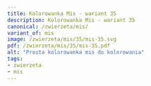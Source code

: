 ```yaml
---
title: Kolorowanka Mis - wariant 35
description: Kolorowanka Mis - wariant 35
canonical: /zwierzeta/mis/
variant_of: mis
image: /zwierzeta/mis/35/mis-35.svg
pdf: /zwierzeta/mis/35/mis-35.pdf
alt: "Prosta kolorowanka mis do kolorowania"
tags:
- zwierzeta
- mis
---
```

